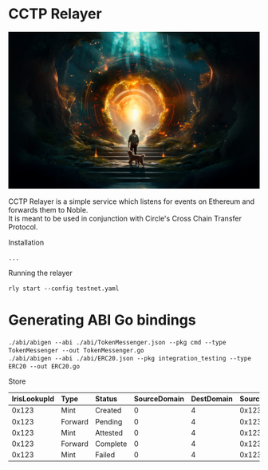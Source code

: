 # CCTP Relayer

<p align="center"><img src="assets/portal.png"></p>

CCTP Relayer is a simple service which listens for events on Ethereum and forwards them to Noble.  
It is meant to be used in conjunction with Circle's Cross Chain Transfer Protocol.

Installation
```shell
...
```

Running the relayer
```shell
rly start --config testnet.yaml
```

# Generating ABI Go bindings

```shell
./abi/abigen --abi ./abi/TokenMessenger.json --pkg cmd --type TokenMessenger --out TokenMessenger.go
./abi/abigen --abi ./abi/ERC20.json --pkg integration_testing --type ERC20 --out ERC20.go
```


Store

| IrisLookupId | Type    | Status   | SourceDomain | DestDomain | SourceTxHash  | DestTxHash | MsgSentBytes | Created | Updated |
|:-------------|:--------|:---------|:-------------|:-----------|:--------------|:-----------|:-------------|:--------|:--------|
| 0x123        | Mint    | Created  | 0            | 4          | 0x123         | ABC123     | bytes...     | date    | date    |
| 0x123        | Forward | Pending  | 0            | 4          | 0x123         | ABC123     | bytes...     | date    | date    |
| 0x123        | Mint    | Attested | 0            | 4          | 0x123         | ABC123     | bytes...     | date    | date    |
| 0x123        | Forward | Complete | 0            | 4          | 0x123         | ABC123     | bytes...     | date    | date    |
| 0x123        | Mint    | Failed   | 0            | 4          | 0x123         | ABC123     | bytes...     | date    | date    |

